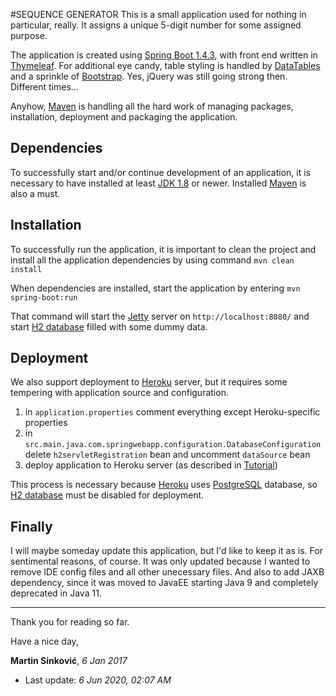 #SEQUENCE GENERATOR
This is a small application used for nothing in particular, really. 
It assigns a unique 5-digit number for some assigned purpose.

The application is created using [Spring Boot 1.4.3], with front end written in [Thymeleaf].
For additional eye candy, table styling is handled by [DataTables] and a sprinkle of [Bootstrap]. 
Yes, jQuery was still going strong then. Different times...

Anyhow, [Maven] is handling all the hard work of managing packages, installation, deployment and packaging the application.

## Dependencies
To successfully start and/or continue development of an application, it is necessary to have installed at least [JDK 1.8] or newer.
Installed [Maven] is also a must.

## Installation
To successfully run the application, it is important to clean the project and install all the application dependencies by using command
```mvn clean install```

When dependencies are installed, start the application by entering
```mvn spring-boot:run```

That command will start the [Jetty] server on `http://localhost:8080/` and start [H2 database] filled with some dummy data.

## Deployment
We also support deployment to [Heroku] server, but it requires some tempering with application source and configuration.
1) in `application.properties` comment everything except Heroku-specific properties
1) in `src.main.java.com.springwebapp.configuration.DatabaseConfiguration` delete `h2servletRegistration` bean and uncomment `dataSource` bean
1) deploy application to Heroku server (as described in [Tutorial])

This process is necessary because [Heroku] uses [PostgreSQL] database, so [H2 database] must be disabled for deployment.

## Finally
I will maybe someday update this application, but I'd like to keep it as is. For sentimental reasons, of course.
It was only updated because I wanted to remove IDE config files and all other unecessary files. And also to add JAXB dependency, since it was moved to JavaEE starting Java 9 and completely deprecated in Java 11.

***
Thank you for reading so far.

Have a nice day,

__Martin Sinković__, *6 Jan 2017*

* Last update: *6 Jun 2020, 02:07 AM*

[Spring Boot 1.4.3]: https://docs.spring.io/autorepo/docs/spring-boot/1.4.3.BUILD-SNAPSHOT/reference/htmlsingle/
[Thymeleaf]: https://www.thymeleaf.org/
[DataTables]: https://datatables.net/
[Bootstrap]: http://getbootstrap.com
[Maven]: https://maven.apache.org/
[JDK 1.8]: https://openjdk.java.net/
[Jetty]: https://www.eclipse.org/jetty/
[H2 database]: https://www.h2database.com/html/main.html
[Heroku]: https://www.heroku.com/
[Tutorial]: https://devcenter.heroku.com/articles/heroku-cli#getting-started
[PostgreSQL]: https://www.postgresql.org/
